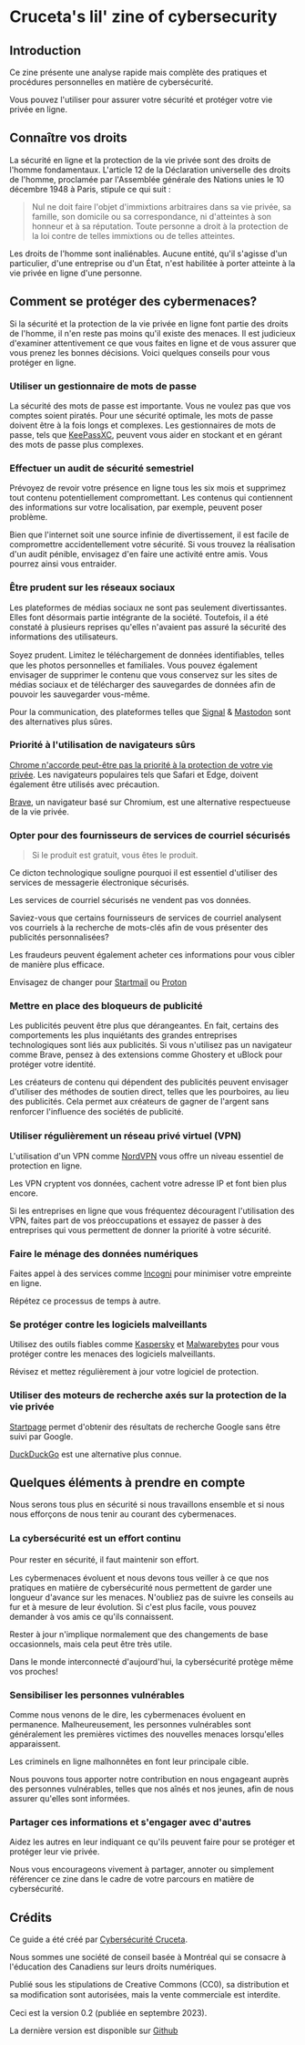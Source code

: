 # Cruceta's lil' zine of cybersecurity

## Introduction

Ce zine présente une analyse rapide mais complète des pratiques et procédures personnelles en matière de cybersécurité.

Vous pouvez l'utiliser pour assurer votre sécurité et protéger votre vie privée en ligne.

## Connaître vos droits

La sécurité en ligne et la protection de la vie privée sont des droits de l'homme fondamentaux. L'article 12 de la Déclaration universelle des droits de l'homme, proclamée par l'Assemblée générale des Nations unies le 10 décembre 1948 à Paris, stipule ce qui suit :

> Nul ne doit faire l'objet d'immixtions arbitraires dans sa vie privée, sa famille, son domicile ou sa correspondance, ni d'atteintes à son honneur et à sa réputation. Toute personne a droit à la protection de la loi contre de telles immixtions ou de telles atteintes.

Les droits de l'homme sont inaliénables. Aucune entité, qu'il s'agisse d'un particulier, d'une entreprise ou d'un État, n'est habilitée à porter atteinte à la vie privée en ligne d'une personne.

## Comment se protéger des cybermenaces?

Si la sécurité et la protection de la vie privée en ligne font partie des droits de l'homme, il n'en reste pas moins qu'il existe des menaces. Il est judicieux d'examiner attentivement ce que vous faites en ligne et de vous assurer que vous prenez les bonnes décisions. Voici quelques conseils pour vous protéger en ligne.

### Utiliser un gestionnaire de mots de passe

La sécurité des mots de passe est importante. Vous ne voulez pas que vos comptes soient piratés. Pour une sécurité optimale, les mots de passe doivent être à la fois longs et complexes. Les gestionnaires de mots de passe, tels que [KeePassXC](https://keepassxc.org/), peuvent vous aider en stockant et en gérant des mots de passe plus complexes.

### Effectuer un audit de sécurité semestriel

Prévoyez de revoir votre présence en ligne tous les six mois et supprimez tout contenu potentiellement compromettant. Les contenus qui contiennent des informations sur votre localisation, par exemple, peuvent poser problème.

Bien que l'internet soit une source infinie de divertissement, il est facile de compromettre accidentellement votre sécurité. Si vous trouvez la réalisation d'un audit pénible, envisagez d'en faire une activité entre amis. Vous pourrez ainsi vous entraider.

### Être prudent sur les réseaux sociaux

Les plateformes de médias sociaux ne sont pas seulement divertissantes. Elles font désormais partie intégrante de la société. Toutefois, il a été constaté à plusieurs reprises qu'elles n'avaient pas assuré la sécurité des informations des utilisateurs.

Soyez prudent. Limitez le téléchargement de données identiﬁables, telles que les photos personnelles et familiales. Vous pouvez également envisager de supprimer le contenu que vous conservez sur les sites de médias sociaux et de télécharger des sauvegardes de données afin de pouvoir les sauvegarder vous-même.

Pour la communication, des plateformes telles que [Signal](https://signal.org/) & [Mastodon](https://joinmastodon.org/) sont des alternatives plus sûres.

### Priorité à l'utilisation de navigateurs sûrs

[Chrome n'accorde peut-être pas la priorité à la protection de votre vie privée](https://www.gnu.org/proprietary/malwaregoogle.en.html). Les navigateurs populaires tels que Safari et Edge, doivent également être utilisés avec précaution.

[Brave](https://brave.com/), un navigateur basé sur Chromium, est une
alternative respectueuse de la vie privée.

### Opter pour des fournisseurs de services de courriel sécurisés

> Si le produit est gratuit, vous êtes le produit.

Ce dicton technologique souligne pourquoi il est essentiel d'utiliser des services de messagerie électronique sécurisés.

Les services de courriel sécurisés ne vendent pas vos données.

Saviez-vous que certains fournisseurs de services de courriel analysent vos courriels à la recherche de mots-clés afin de vous présenter des publicités personnalisées?

Les fraudeurs peuvent également acheter ces informations pour vous cibler de manière plus efficace.

Envisagez de changer pour [Startmail](https://www.startmail.com/) ou [Proton](https://proton.me/)

### Mettre en place des bloqueurs de publicité

Les publicités peuvent être plus que dérangeantes. En fait, certains des comportements les plus inquiétants des grandes entreprises technologiques sont liés aux publicités. Si vous n'utilisez pas un navigateur comme Brave,
pensez à des extensions comme Ghostery et uBlock pour protéger votre identité.

Les créateurs de contenu qui dépendent des publicités peuvent envisager d'utiliser des méthodes de soutien direct, telles que les pourboires,
au lieu des publicités. Cela permet aux créateurs de gagner de l'argent sans renforcer l'inﬂuence des sociétés de publicité.

### Utiliser régulièrement un réseau privé virtuel (VPN)

L'utilisation d'un VPN comme [NordVPN](https://nordvpn.com/) vous offre un niveau essentiel de protection en ligne.

Les VPN cryptent vos données, cachent votre adresse IP et font bien plus encore.

Si les entreprises en ligne que vous fréquentez découragent l'utilisation des VPN, faites part de vos préoccupations et essayez de passer à des entreprises qui vous permettent de donner la priorité à votre sécurité.

### Faire le ménage des données numériques

Faites appel à des services comme [Incogni](https://incogni.com/) pour minimiser votre empreinte en ligne.

Répétez ce processus de temps à autre.

### Se protéger contre les logiciels malveillants

Utilisez des outils fiables comme [Kaspersky](https://www.kaspersky.com/?ignoreredirects=true) et [Malwarebytes](https://www.malwarebytes.com/) pour vous protéger contre les menaces des logiciels malveillants.

Révisez et mettez régulièrement à jour votre logiciel de protection.

### Utiliser des moteurs de recherche axés sur la protection de la vie privée

[Startpage](https://www.startpage.com/) permet d'obtenir des résultats de recherche Google sans être suivi par Google.

[DuckDuckGo](https://duckduckgo.com) est une alternative plus connue.

## Quelques éléments à prendre en compte

Nous serons tous plus en sécurité si nous travaillons ensemble et si nous nous efforçons de nous tenir au courant des cybermenaces.

### La cybersécurité est un eﬀort continu

Pour rester en sécurité, il faut maintenir son eﬀort.

Les cybermenaces évoluent et nous devons tous veiller à ce que nos pratiques en matière de cybersécurité nous permettent de garder une longueur d'avance sur les menaces. N'oubliez pas de suivre les conseils au fur et à mesure de leur évolution. Si c'est plus facile, vous pouvez demander à vos amis ce qu'ils connaissent.

Rester à jour n'implique normalement que des changements de base occasionnels, mais cela peut être très utile.

Dans le monde interconnecté d'aujourd'hui, la cybersécurité protège même vos proches!

### Sensibiliser les personnes vulnérables

Comme nous venons de le dire, les cybermenaces évoluent en permanence. Malheureusement, les personnes vulnérables sont généralement les premières victimes des nouvelles menaces lorsqu'elles apparaissent.

Les criminels en ligne malhonnêtes en font leur principale cible.

Nous pouvons tous apporter notre contribution en nous engageant auprès des personnes vulnérables, telles que nos aînés et nos jeunes, afin de nous assurer qu'elles sont informées.

### Partager ces informations et s'engager avec d'autres

Aidez les autres en leur indiquant ce qu'ils peuvent faire pour se protéger et protéger leur vie privée.

Nous vous encourageons vivement à partager, annoter ou simplement référencer ce zine dans le cadre de votre parcours en matière de cybersécurité.

## Crédits

Ce guide a été créé par [Cybersécurité Cruceta](https://www.cruceta.ca/).

Nous sommes une société de conseil basée à Montréal qui se consacre à l'éducation des Canadiens sur leurs droits numériques.

Publié sous les stipulations de Creative Commons (CC0), sa distribution et sa modiﬁcation sont autorisées, mais la vente commerciale est interdite.

Ceci est la version 0.2 (publiée en septembre 2023).

La dernière version est disponible sur [Github](https://github.com/Cruceta-CPC/zine)
